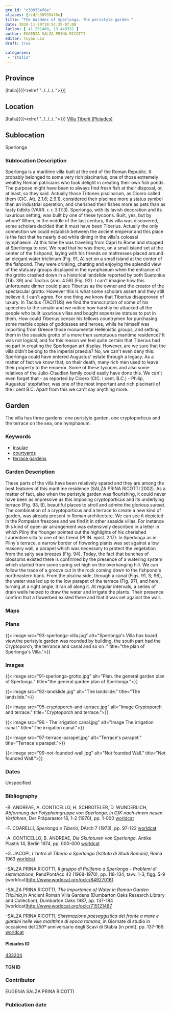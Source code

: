```yaml
---
gre_id: "c389354f8e"
aliases: [/id/c389354f8e]
title: "The Gardens of Sperlonga. The peristyle garden "
date: 2020-11-29T10:54:29-07:00
latlon: [ 41.251480, 13.449332 ]
author: EUGENIA SALZA PRINA RICOTTI
editor: Yuyao Liu
draft: true

categories:
 - "Italia"
---
```


## Province
[Italia]({{<relref "../../../..">}})

## Location

[Italia]({{<relref "../../../..">}})
[Villa Tiberii (Pleiades)](https://pleiades.stoa.org/places/433204?searchterm=sperl)

<!--### Location Description-->

<!-- LEAVE THIS BLANK FOR NOW -->

## Sublocation
Sperlonga

### Sublocation Description

Sperlonga is a maritime villa built at the end of the Roman Republic. It probably belonged to some very rich piscinarius, one of those extremely wealthy Roman patricians who took delight in creating their own fish ponds. The purpose might have been to always find fresh fish at their disposal, or, at least, so they said. Actually those Tritones piscinarum, as Cicero called them (CIC. Att. 2.1.6; 2.9.1), considered their piscinae more a status symbol than an industrial operation, and cherished their fishes more as pets than as tasty tidbits (VARR. r. r. 3.17.3).
Sperlonga, with its lavish decoration and its luxurious setting, was built by one of these tycoons. Built, yes, but by whom? When, in the middle of the last century, this villa was discovered, some scholars decided that it must have been Tiberius. Actually the only connection we could establish between the ancient emperor and this place is the fact that he nearly died while dining in the villa's colossal nymphaeum. At this time he was traveling from Capri to Rome and stopped at Sperlonga to rest.  We read that he was there, on a small island set at the center of the fishpond, laying with his friends on mattresses placed around an elegant water triclinium (Fig. 91, A) set on a small island at the center of the fishpond. They were drinking, chatting and enjoying the splendid view of the statuary groups displayed in the nymphaeum when the entrance of the grotto crashed down in a historical landslide reported by both Suetonius (Tib. 39) and Tacitus (ann. 4.59) (Fig. 92). I can't imagine how this unfortunate dinner could place Tiberius as the owner and the creator of the spectacular grotto. However this is what some scholars assert and they still believe it.
I can't agree. For one thing we know that Tiberius disapproved of luxury. In Tacitus (TACITUS) we find the transcription of some of his speeches to the senate and we notice how harshly he attacked all the people who built luxurious villas and bought expensive statues to put in them.  How could Tiberius censor his fellows countrymen for purchasing some marble copies of goddesses and heroes, while he himself was importing from Greece those monumental Hellenistic groups, and setting them in the seaside grotto of a more than sumptuous maritime residence? It was not logical, and for this reason we feel quite certain that Tiberius had no part in creating the Sperlongan art display.
However, are we sure that the villa didn't belong to the imperial praedia? No, we can't even deny this: Sperlonga could have entered Augustus' estate through a legacy. As a matter of fact we know that, on their death, many rich men used to leave their property to the emperor. Some of these tycoons and also some relatives of the Julio-Claudian family could easily have done this. We can't even forget that - as reported by Cicero (CIC. I cent. B.C.) - Philip, Augustus' stepfather, was one of the most important and rich piscinarii of the I cent B.C. Apart from this we can't say anything more.


## Garden

The villa has three gardens:  one peristyle garden, one cryptoporticus and the terrace on the sea, one nymphaeum.

### Keywords

- [insulae](http://vocab.getty.edu/page/aat/300000325)
- [courtyards](http://vocab.getty.edu/page/aat/300004095)
- [terrace gardens](http://vocab.getty.edu/page/aat/300404778)

### Garden Description
These parts of the villa have been relatively spared and they are among the best features of this maritime residence (SALZA PRINA RICOTTI 2002). As a matter of fact, also when the peristyle garden was flourishing, it could never have been as impressive as this imposing cryptoporticus and its underlying terrace (Fig. 93, B), beautiful places to stroll and admire the glorious sunset. The combination of a cryptoporticus and a terrace to create a new kind of garden, was already present in Roman architecture. We can see it depicted in the Pompeian frescoes and we find it in other seaside villas. For instance this kind of open-air arrangement was extensively described in a letter in which Pliny the Younger pointed out the highlights of his cherished Laurentine villa to one of his friend (PLIN. epist. 2.17). In Sperlonga as in Pliny's terrace, a narrow border of flowering plants was set against a low masonry wall, a parapet which was necessary to protect the vegetation from the salty sea breezes (Fig. 94). Today, the fact that bunches of blossoms existed there is confirmed by the presence of a watering system which started from some spring set high on the overhanging hill. We can follow the trace of a groove cut in the rock coming down to the fishpond's northeastern bank. From the piscina side, through a canal (Figs. 91, S; 96), the water was led up to the low parapet of the terrace (Fig. 97), and here, turning at a right angle, it ran all along it. At regular intervals, a series of drain wells helped to draw the water and irrigate the plants. Their presence confirm that a flowerbed existed there and that it was set against the wall.

### Maps

<!--
{{< figure src="IMG_URL" alt="ALT_TEXT" title="CAPTION" >}}
-->

### Plans
{{< image src="93-sperlonga-villa.jpg" alt="Sperlonga's Villa has board view,the peristyle garden was rounded by building, the south part had the Cryptoporch, the terrance and canal and so on ." title="the plan of Sperlonga's Villa.">}}

### Images
{{< image src="91-sperlonga-grotto.jpg" alt="Plan. the general garden plan of Sperlonga." title="the general garden plan of Sperlonga.">}}

{{< image src="92-landslide.jpg" alt="The landslide." title="The landslide.">}}

{{< image src="95-cryptoporch-and-terrace.jpg" alt="Image Cryptoporch and terrace." title="Cryptoporch and terrace.">}}

{{< image src="96 - The irrigation canal.jpg" alt="Image The irrigation canal." title="The irrigation canal.">}}

{{< image src="97-terrace-parapet.jpg" alt="Terrace's parapet." title="Terrace's parapet.">}}

{{< image src="99-not-founded-wall.jpg" alt="Not founded Wall." title="Not founded Wall.">}}



### Dates
Unspecified

### Bibliography
-B. ANDREAE, A. CONTICELLO, H. SCHROTELER, D. WUNDERLICH, *Abformung der Polyphemgruppe von Sperlonga, in GfK nach einem neuen Verfahren*, Der Präparaator 16, 1-2 (1970), pp. 1-000 [worldcat](http://www.worldcat.org/oclc/1088832601)

-F. COARELLI, *Sperlonga e Tiberio*, DArch 7 (1973), pp. 97-122 [worldcat](https://www.worldcat.org/title/sperlonga-e-tiberio/oclc/1088846423)

-A. CONTICELLO, B. ANDREAE, *Die Skulpturen von Sperlonga*, Antike Plastik 14, Berlin 1974, pp. 000-000 [worldcat](https://www.worldcat.org/title/die-skulpturen-von-sperlonga/oclc/1050484099)

-G. JACOPI, *L’antro di Tiberio a Sperlonga (Istituto di Studi Romani)*, Roma 1963 [worldcat](https://www.worldcat.org/title/antro-di-tiberio-a-sperlonga/oclc/1965932)

-SALZA PRINA RICOTTI, *Il gruppo di Polifemo a Sperlonga - Problemi di sistemazione*, RendPontAcc 42 (1968-1970), pp. 118-134, tavv. 1-3, figg. 5-9 [worldcat]http://www.worldcat.org/oclc/849270161

-SALZA PRINA RICOTTI, *The Importance of Water in Roman Garden Triclinia*,in Ancient Roman Villa Gardens (Dumbarton Oaks Research Library and Collection), Dumbarton Oaks 1987, pp. 137-184 [worldcat]http://www.worldcat.org/oclc/715121487

-SALZA PRINA RICOTTI, *Sistemazione paesaggistica del fronte a mare e giardini nelle ville marittime di epoca romana*, in Giornate di studio in occasione del 250º anniversario degli Scavi di Stabia (in print), pp. 137-169. [worldcat](http://www.worldcat.org/oclc/469755044)


<!--#### Periodo ID-->

<!-- [PERIODO_ID](https://pleiades.stoa.org/places/PLEIADES_ID) -->

#### Pleiades ID

[433204](https://pleiades.stoa.org/places/433204)

#### TGN ID


### Contributor
 EUGENIA SALZA PRINA RICOTTI

### Publication date


<!--### Related articles-->

<!-- Links to other related articles. Leave blank for now -->